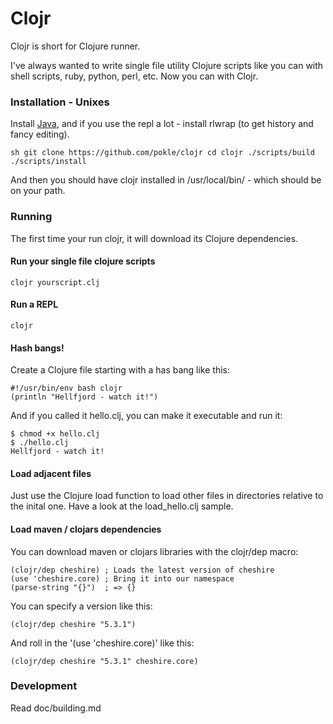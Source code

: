 # Clojr

Clojr is short for Clojure runner.

I've always wanted to write single file utility Clojure scripts like you can with shell scripts, ruby, python, perl, etc. Now you can with Clojr.

### Installation - Unixes

Install [Java](http://java.sun.com), and if you use the repl a lot - install rlwrap (to get history and fancy editing).

`sh
git clone https://github.com/pokle/clojr
cd clojr
./scripts/build
./scripts/install
`

And then you should have clojr installed in /usr/local/bin/ - which should be on your path.

### Running

The first time your run clojr, it will download its Clojure dependencies.

#### Run your single file clojure scripts

    clojr yourscript.clj

#### Run a REPL

    clojr

#### Hash bangs!

Create a Clojure file starting with a has bang like this:

    #!/usr/bin/env bash clojr
    (println "Hellfjord - watch it!")

And if you called it hello.clj, you can make it executable and run it:

    $ chmod +x hello.clj
    $ ./hello.clj
    Hellfjord - watch it!

#### Load adjacent files

Just use the Clojure load function to load other files in directories relative to the inital one. Have a look at the load_hello.clj sample.

#### Load maven / clojars dependencies

You can download maven or clojars libraries with the clojr/dep macro:

    (clojr/dep cheshire) ; Loads the latest version of cheshire
    (use 'cheshire.core) ; Bring it into our namespace
    (parse-string "{}")  ; => {}

You can specify a version like this:

    (clojr/dep cheshire "5.3.1")

And roll in the '(use 'cheshire.core)' like this:

    (clojr/dep cheshire "5.3.1" cheshire.core)

### Development

Read doc/building.md
